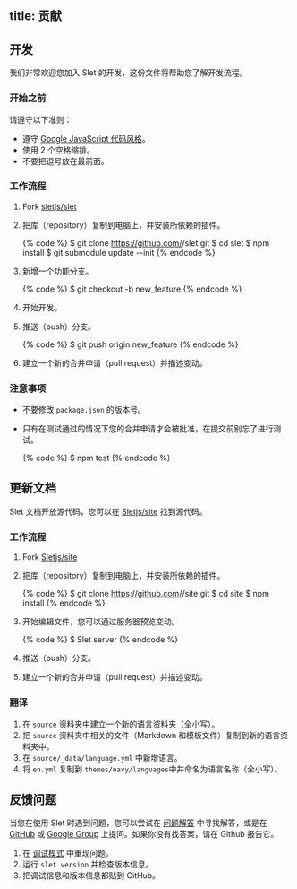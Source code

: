 title: 贡献
---
## 开发

我们非常欢迎您加入 Slet 的开发，这份文件将帮助您了解开发流程。

### 开始之前

请遵守以下准则：

- 遵守 [Google JavaScript 代码风格](http://google-styleguide.googlecode.com/svn/trunk/javascriptguide.xml)。
- 使用 2 个空格缩排。
- 不要把逗号放在最前面。

### 工作流程

1. Fork [sletjs/slet]
2. 把库（repository）复制到电脑上，并安装所依赖的插件。

    {% code %}
    $ git clone https://github.com/<username>/slet.git
    $ cd slet
    $ npm install
    $ git submodule update --init
    {% endcode %}

3. 新增一个功能分支。

    {% code %}
    $ git checkout -b new_feature
    {% endcode %}

4. 开始开发。
5. 推送（push）分支。

    {% code %}
    $ git push origin new_feature
    {% endcode %}

6. 建立一个新的合并申请（pull request）并描述变动。

### 注意事项

- 不要修改 `package.json` 的版本号。
- 只有在测试通过的情况下您的合并申请才会被批准，在提交前别忘了进行测试。

    {% code %}
    $ npm test
    {% endcode %}

## 更新文档

Slet 文档开放源代码，您可以在 [Sletjs/site] 找到源代码。

### 工作流程

1. Fork [Sletjs/site]
2. 把库（repository）复制到电脑上，并安装所依赖的插件。

    {% code %}
    $ git clone https://github.com/<username>/site.git
    $ cd site
    $ npm install
    {% endcode %}

3. 开始编辑文件，您可以通过服务器预览变动。

    {% code %}
    $ Slet server
    {% endcode %}

4. 推送（push）分支。
5. 建立一个新的合并申请（pull request）并描述变动。

### 翻译

1. 在 `source` 资料夹中建立一个新的语言资料夹（全小写）。
2. 把 `source` 资料夹中相关的文件（Markdown 和模板文件）复制到新的语言资料夹中。
3. 在 `source/_data/language.yml` 中新增语言。
4. 将 `en.yml` 复制到 `themes/navy/languages`中并命名为语言名称（全小写）。

## 反馈问题

当您在使用 Slet 时遇到问题，您可以尝试在 [问题解答](troubleshooting.html) 中寻找解答，或是在 [GitHub](https://github.com/sletjs/slet/issues) 或 [Google Group](https://groups.google.com/group/slet) 上提问。如果你没有找答案，请在 Github 报告它。

1. 在 [调试模式](commands.html#调试模式) 中重现问题。
2. 运行 `slet version` 并检查版本信息。
3. 把调试信息和版本信息都贴到 GitHub。

[Sletjs/Slet]: https://github.com/sletjs/slet
[Sletjs/site]: https://github.com/sletjs/site

